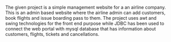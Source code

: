 The given project is a simple management website for a an airline company. This is an admin based website where the airline admin can add customers, book flights and issue boarding pass to them. The project uses awt and swing technologies for the front end purpose while JDBC has been used to connect the web portal with mysql database that has information about customers, flights, tickets and cancellations.

